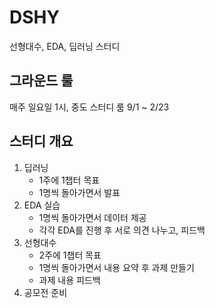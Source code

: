 # DSHY
선형대수, EDA, 딥러닝 스터디

## 그라운드 룰
매주 일요일 1시, 중도 스터디 룸
9/1 ~ 2/23

## 스터디 개요
1. 딥러닝
   - 1주에 1챕터 목표
   - 1명씩 돌아가면서 발표
2. EDA 실습
   - 1명씩 돌아가면서 데이터 제공
   - 각각 EDA를 진행 후 서로 의견 나누고, 피드백
3. 선형대수
   - 2주에 1챕터 목표
   - 1명씩 돌아가면서 내용 요약 후 과제 만들기
   - 과제 내용 피드백
4. 공모전 준비



